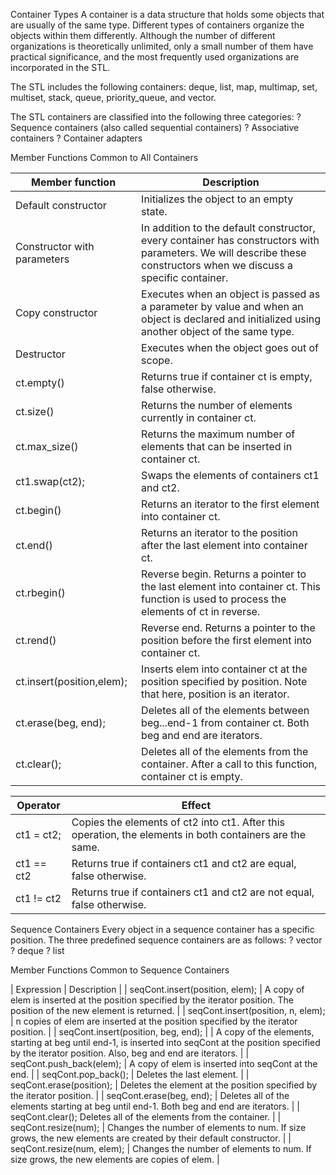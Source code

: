Container Types
A container is a data structure that holds some objects that are usually of the same type. Different types of containers organize the objects within them differently. Although the number of different organizations is theoretically unlimited, only a small number of them have practical significance, and the most frequently used organizations are incorporated in the STL.

The STL includes the following containers: deque, list, map,
multimap, set, multiset, stack, queue, priority_queue, and vector.

The STL containers are classified into the following three categories:
? Sequence containers (also called sequential containers)
? Associative containers
? Container adapters




Member Functions Common to All Containers


| Member function | Description |
|-----------------|-------------|
| Default constructor | Initializes the object to an empty state. |
| Constructor with parameters | In addition to the default constructor, every container has constructors with parameters. We will describe these constructors when we discuss a specific container. |
| Copy constructor | Executes when an object is passed as a parameter by value and when an object is declared and initialized using another object of the same type. |
| Destructor | Executes when the object goes out of scope. |
| ct.empty() | Returns true if container ct is empty, false otherwise. |
| ct.size() | Returns the number of elements currently in container ct. |
| ct.max_size() | Returns the maximum number of elements that can be inserted in container ct. |
| ct1.swap(ct2); | Swaps the elements of containers ct1 and ct2. |
| ct.begin() | Returns an iterator to the first element into container ct. |
| ct.end() | Returns an iterator to the position after the last element into container ct. |
| ct.rbegin() | Reverse begin. Returns a pointer to the last element into container ct. This function is used to process the elements of ct in reverse. |
| ct.rend() | Reverse end. Returns a pointer to the position before the first element into container ct.
| ct.insert(position,elem); | Inserts elem into container ct at the position specified by position. Note that here, position is an iterator. |
| ct.erase(beg, end); | Deletes all of the elements between beg...end-1 from container ct. Both beg and end are iterators. |
| ct.clear(); | Deletes all of the elements from the container. After a call to this function, container ct is empty. |

| Operator | Effect |
|----------|--------|
| ct1 = ct2; | Copies the elements of ct2 into ct1. After this operation, the elements in both containers are the same. |
| ct1 == ct2 | Returns true if containers ct1 and ct2 are equal, false otherwise. |
| ct1 != ct2 | Returns true if containers ct1 and ct2 are not equal, false otherwise. |






Sequence Containers
Every object in a sequence container has a specific position. The three predefined sequence containers are as follows:
? vector
? deque
? list


Member Functions Common to Sequence Containers

| Expression | Description |
| seqCont.insert(position, elem); | A copy of elem is inserted at the position specified by the iterator position. The position of the new element is returned. |
| seqCont.insert(position, n, elem); | n copies of elem are inserted at the position specified by the iterator position. |
| seqCont.insert(position, beg, end); |
| A copy of the elements, starting at beg until end-1, is inserted into seqCont at the position specified by the iterator position. Also, beg and end are iterators. |
| seqCont.push_back(elem); | A copy of elem is inserted into seqCont at the end. |
| seqCont.pop_back(); | Deletes the last element. |
| seqCont.erase(position); | Deletes the element at the position specified by the iterator position. |
| seqCont.erase(beg, end); | Deletes all of the elements starting at beg until end-1. Both beg and end are iterators. |
| seqCont.clear(); Deletes all of the elements from the container. |
| seqCont.resize(num); | Changes the number of elements to num. If size grows, the new elements are created by their default constructor. |
| seqCont.resize(num, elem); | Changes the number of elements to num. If size grows, the new elements are copies of elem. |
